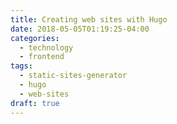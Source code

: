 ```yaml
---
title: Creating web sites with Hugo
date: 2018-05-05T01:19:25-04:00
categories:
  - technology
  - frontend
tags:
  - static-sites-generator
  - hugo
  - web-sites
draft: true
---
```


